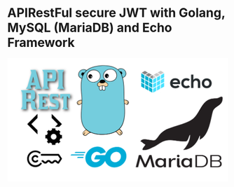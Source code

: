 # APIRestFul secure JWT with Golang, MySQL (MariaDB) and Echo Framework

![cover image](api-mariadb-go.svg)

